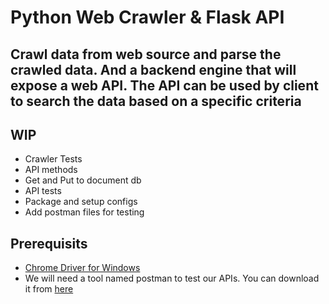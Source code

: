 # Python Web Crawler & Flask API
## Crawl data from web source and parse the crawled data. And a backend engine that will expose a web API. The API can be used by client to search the data based on a specific criteria

## WIP
* Crawler Tests
* API methods
* Get and Put to document db
* API tests
* Package and setup configs
* Add postman files for testing

## Prerequisits

* [Chrome Driver for Windows](https://sites.google.com/a/chromium.org/chromedriver/downloads)
* We will need a tool named postman to test our APIs. You can download it from [here](https://www.getpostman.com/apps)
